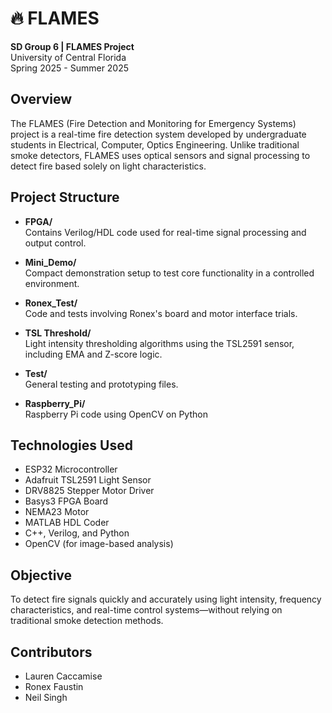 # 🔥 FLAMES

**SD Group 6 | FLAMES Project**  
University of Central Florida  
Spring 2025 - Summer 2025

## Overview

The FLAMES (Fire Detection and Monitoring for Emergency Systems) project is a real-time fire detection system developed by undergraduate students in Electrical, Computer, Optics Engineering. Unlike traditional smoke detectors, FLAMES uses optical sensors and signal processing to detect fire based solely on light characteristics.

## Project Structure

- **FPGA/**  
  Contains Verilog/HDL code used for real-time signal processing and output control.

- **Mini_Demo/**  
  Compact demonstration setup to test core functionality in a controlled environment.

- **Ronex_Test/**  
  Code and tests involving Ronex's board and motor interface trials.

- **TSL Threshold/**  
  Light intensity thresholding algorithms using the TSL2591 sensor, including EMA and Z-score logic.

- **Test/**  
  General testing and prototyping files.

 - **Raspberry_Pi/**  
  Raspberry Pi code using OpenCV on Python

## Technologies Used

- ESP32 Microcontroller  
- Adafruit TSL2591 Light Sensor  
- DRV8825 Stepper Motor Driver  
- Basys3 FPGA Board
- NEMA23 Motor  
- MATLAB HDL Coder  
- C++, Verilog, and Python  
- OpenCV (for image-based analysis)

## Objective

To detect fire signals quickly and accurately using light intensity, frequency characteristics, and real-time control systems—without relying on traditional smoke detection methods.

## Contributors

- Lauren Caccamise  
- Ronex Faustin
- Neil Singh
